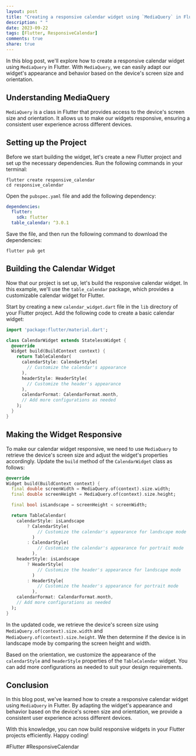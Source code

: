 ```yaml
---
layout: post
title: "Creating a responsive calendar widget using `MediaQuery` in Flutter"
description: " "
date: 2023-09-22
tags: [Flutter, ResponsiveCalendar]
comments: true
share: true
---
```


In this blog post, we'll explore how to create a responsive calendar widget using `MediaQuery` in Flutter. With `MediaQuery`, we can easily adapt our widget's appearance and behavior based on the device's screen size and orientation.

## Understanding MediaQuery

`MediaQuery` is a class in Flutter that provides access to the device's screen size and orientation. It allows us to make our widgets responsive, ensuring a consistent user experience across different devices.

## Setting up the Project

Before we start building the widget, let's create a new Flutter project and set up the necessary dependencies. Run the following commands in your terminal:

```
flutter create responsive_calendar
cd responsive_calendar
```

Open the `pubspec.yaml` file and add the following dependency:

```yaml
dependencies:
  flutter:
    sdk: flutter
  table_calendar: ^3.0.1
```

Save the file, and then run the following command to download the dependencies:

```
flutter pub get
```

## Building the Calendar Widget

Now that our project is set up, let's build the responsive calendar widget. In this example, we'll use the `table_calendar` package, which provides a customizable calendar widget for Flutter.

Start by creating a new `calendar_widget.dart` file in the `lib` directory of your Flutter project. Add the following code to create a basic calendar widget:

```dart
import 'package:flutter/material.dart';

class CalendarWidget extends StatelessWidget {
  @override
  Widget build(BuildContext context) {
    return TableCalendar(
      calendarStyle: CalendarStyle(
        // Customize the calendar's appearance
      ),
      headerStyle: HeaderStyle(
        // Customize the header's appearance
      ),
      calendarFormat: CalendarFormat.month,
      // Add more configurations as needed
    );
  }
}
```

## Making the Widget Responsive

To make our calendar widget responsive, we need to use `MediaQuery` to retrieve the device's screen size and adjust the widget's properties accordingly. Update the `build` method of the `CalendarWidget` class as follows:

```dart
@override
Widget build(BuildContext context) {
  final double screenWidth = MediaQuery.of(context).size.width;
  final double screenHeight = MediaQuery.of(context).size.height;

  final bool isLandscape = screenHeight < screenWidth;

  return TableCalendar(
    calendarStyle: isLandscape
        ? CalendarStyle(
            // Customize the calendar's appearance for landscape mode
          )
        : CalendarStyle(
            // Customize the calendar's appearance for portrait mode
          ),
    headerStyle: isLandscape
        ? HeaderStyle(
            // Customize the header's appearance for landscape mode
          )
        : HeaderStyle(
            // Customize the header's appearance for portrait mode
          ),
    calendarFormat: CalendarFormat.month,
    // Add more configurations as needed
  );
}
```

In the updated code, we retrieve the device's screen size using `MediaQuery.of(context).size.width` and `MediaQuery.of(context).size.height`. We then determine if the device is in landscape mode by comparing the screen height and width.

Based on the orientation, we customize the appearance of the `calendarStyle` and `headerStyle` properties of the `TableCalendar` widget. You can add more configurations as needed to suit your design requirements.

## Conclusion

In this blog post, we've learned how to create a responsive calendar widget using `MediaQuery` in Flutter. By adapting the widget's appearance and behavior based on the device's screen size and orientation, we provide a consistent user experience across different devices.

With this knowledge, you can now build responsive widgets in your Flutter projects efficiently. Happy coding!

#Flutter #ResponsiveCalendar